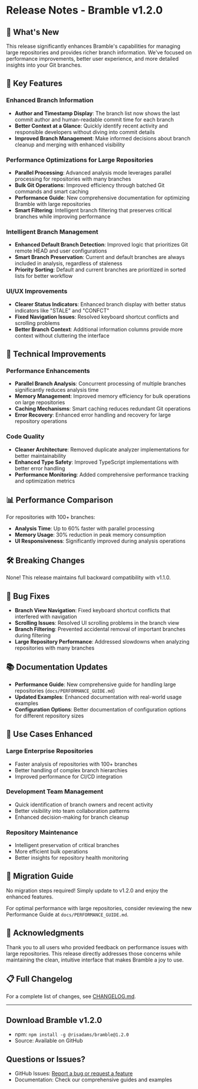 # Release Notes - Bramble v1.2.0

## 🎉 What's New

This release significantly enhances Bramble's capabilities for managing large repositories and provides richer branch information. We've focused on performance improvements, better user experience, and more detailed insights into your Git branches.

## 🚀 Key Features

### Enhanced Branch Information

- **Author and Timestamp Display**: The branch list now shows the last commit author and human-readable commit time for each branch
- **Better Context at a Glance**: Quickly identify recent activity and responsible developers without diving into commit details
- **Improved Branch Management**: Make informed decisions about branch cleanup and merging with enhanced visibility

### Performance Optimizations for Large Repositories

- **Parallel Processing**: Advanced analysis mode leverages parallel processing for repositories with many branches
- **Bulk Git Operations**: Improved efficiency through batched Git commands and smart caching
- **Performance Guide**: New comprehensive documentation for optimizing Bramble with large repositories
- **Smart Filtering**: Intelligent branch filtering that preserves critical branches while improving performance

### Intelligent Branch Management

- **Enhanced Default Branch Detection**: Improved logic that prioritizes Git remote HEAD and user configurations
- **Smart Branch Preservation**: Current and default branches are always included in analysis, regardless of staleness
- **Priority Sorting**: Default and current branches are prioritized in sorted lists for better workflow

### UI/UX Improvements

- **Clearer Status Indicators**: Enhanced branch display with better status indicators like "STALE" and "CONFCT"
- **Fixed Navigation Issues**: Resolved keyboard shortcut conflicts and scrolling problems
- **Better Branch Context**: Additional information columns provide more context without cluttering the interface

## 🔧 Technical Improvements

### Performance Enhancements

- **Parallel Branch Analysis**: Concurrent processing of multiple branches significantly reduces analysis time
- **Memory Management**: Improved memory efficiency for bulk operations on large repositories
- **Caching Mechanisms**: Smart caching reduces redundant Git operations
- **Error Recovery**: Enhanced error handling and recovery for large repository operations

### Code Quality

- **Cleaner Architecture**: Removed duplicate analyzer implementations for better maintainability
- **Enhanced Type Safety**: Improved TypeScript implementations with better error handling
- **Performance Monitoring**: Added comprehensive performance tracking and optimization metrics

## 📊 Performance Comparison

For repositories with 100+ branches:

- **Analysis Time**: Up to 60% faster with parallel processing
- **Memory Usage**: 30% reduction in peak memory consumption
- **UI Responsiveness**: Significantly improved during analysis operations

## 🛠 Breaking Changes

None! This release maintains full backward compatibility with v1.1.0.

## 🐛 Bug Fixes

- **Branch View Navigation**: Fixed keyboard shortcut conflicts that interfered with navigation
- **Scrolling Issues**: Resolved UI scrolling problems in the branch view
- **Branch Filtering**: Prevented accidental removal of important branches during filtering
- **Large Repository Performance**: Addressed slowdowns when analyzing repositories with many branches

## 📚 Documentation Updates

- **Performance Guide**: New comprehensive guide for handling large repositories (`docs/PERFORMANCE_GUIDE.md`)
- **Updated Examples**: Enhanced documentation with real-world usage examples
- **Configuration Options**: Better documentation of configuration options for different repository sizes

## 🎯 Use Cases Enhanced

### Large Enterprise Repositories

- Faster analysis of repositories with 100+ branches
- Better handling of complex branch hierarchies
- Improved performance for CI/CD integration

### Development Team Management

- Quick identification of branch owners and recent activity
- Better visibility into team collaboration patterns
- Enhanced decision-making for branch cleanup

### Repository Maintenance

- Intelligent preservation of critical branches
- More efficient bulk operations
- Better insights for repository health monitoring

## 🔄 Migration Guide

No migration steps required! Simply update to v1.2.0 and enjoy the enhanced features.

For optimal performance with large repositories, consider reviewing the new Performance Guide at `docs/PERFORMANCE_GUIDE.md`.

## 🙏 Acknowledgments

Thank you to all users who provided feedback on performance issues with large repositories. This release directly addresses those concerns while maintaining the clean, intuitive interface that makes Bramble a joy to use.

## 📋 Full Changelog

For a complete list of changes, see [CHANGELOG.md](../CHANGELOG.md).

---

## Download Bramble v1.2.0

- npm: `npm install -g @risadams/bramble@1.2.0`
- Source: Available on GitHub

## Questions or Issues?

- GitHub Issues: [Report a bug or request a feature](https://github.com/risadams/bramble/issues)
- Documentation: Check our comprehensive guides and examples
